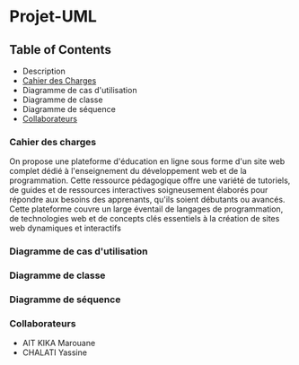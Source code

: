 # Projet-UML

## Table of Contents
- Description
- [Cahier des Charges](https://github.com/Marouane124/Projet-UML/blob/e5ebaa868576db7853c38adf07c8265fa019e7e4/Cahier%20des%20charges.pdf)
- Diagramme de cas d'utilisation
- Diagramme de classe
- Diagramme de séquence
- [Collaborateurs](#Colllaborateurs)

### Cahier des charges

On propose une plateforme d'éducation en ligne sous forme d'un site web complet dédié à l'enseignement du 
développement web et de la programmation. Cette ressource pédagogique offre une variété de 
tutoriels, de guides et de ressources interactives soigneusement élaborés pour répondre aux 
besoins des apprenants, qu'ils soient débutants ou avancés. Cette plateforme couvre un large 
éventail de langages de programmation, de technologies web et de concepts clés essentiels à la 
création de sites web dynamiques et interactifs 

### Diagramme de cas d'utilisation
### Diagramme de classe
### Diagramme de séquence
### <a name="Colllaborateurs"></a> Collaborateurs
- AIT KIKA Marouane
- CHALATI Yassine

